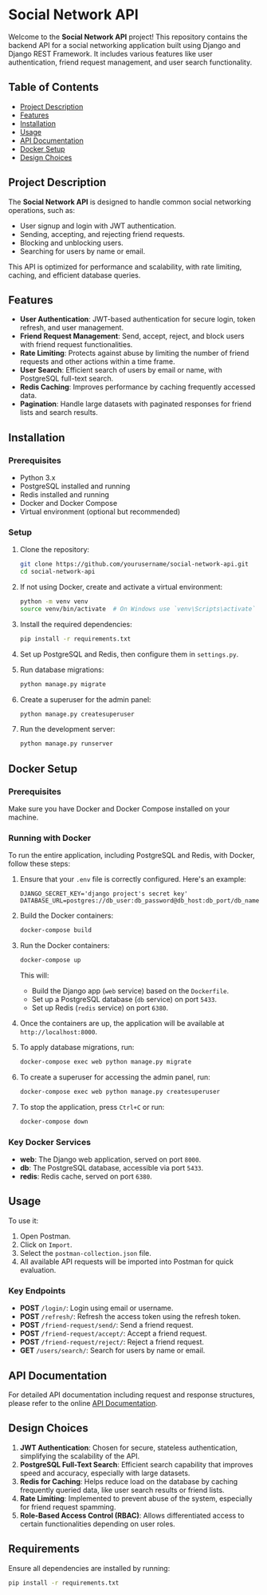 # Social Network API

Welcome to the **Social Network API** project! This repository contains the backend API for a social networking application built using Django and Django REST Framework. It includes various features like user authentication, friend request management, and user search functionality.

## Table of Contents

- [Project Description](#project-description)
- [Features](#features)
- [Installation](#installation)
- [Usage](#usage)
- [API Documentation](#api-documentation)
- [Docker Setup](#docker-setup)
- [Design Choices](#design-choices)

## Project Description

The **Social Network API** is designed to handle common social networking operations, such as:
- User signup and login with JWT authentication.
- Sending, accepting, and rejecting friend requests.
- Blocking and unblocking users.
- Searching for users by name or email.
  
This API is optimized for performance and scalability, with rate limiting, caching, and efficient database queries.

## Features

- **User Authentication**: JWT-based authentication for secure login, token refresh, and user management.
- **Friend Request Management**: Send, accept, reject, and block users with friend request functionalities.
- **Rate Limiting**: Protects against abuse by limiting the number of friend requests and other actions within a time frame.
- **User Search**: Efficient search of users by email or name, with PostgreSQL full-text search.
- **Redis Caching**: Improves performance by caching frequently accessed data.
- **Pagination**: Handle large datasets with paginated responses for friend lists and search results.

## Installation

### Prerequisites

- Python 3.x
- PostgreSQL installed and running
- Redis installed and running
- Docker and Docker Compose
- Virtual environment (optional but recommended)

### Setup

1. Clone the repository:

    ```sh
    git clone https://github.com/yourusername/social-network-api.git
    cd social-network-api
    ```

2. If not using Docker, create and activate a virtual environment:

    ```sh
    python -m venv venv
    source venv/bin/activate  # On Windows use `venv\Scripts\activate`
    ```

3. Install the required dependencies:

    ```sh
    pip install -r requirements.txt
    ```

4. Set up PostgreSQL and Redis, then configure them in `settings.py`.

5. Run database migrations:

    ```sh
    python manage.py migrate
    ```

6. Create a superuser for the admin panel:

    ```sh
    python manage.py createsuperuser
    ```

7. Run the development server:

    ```sh
    python manage.py runserver
    ```

## Docker Setup

### Prerequisites

Make sure you have Docker and Docker Compose installed on your machine.

### Running with Docker

To run the entire application, including PostgreSQL and Redis, with Docker, follow these steps:

1. Ensure that your `.env` file is correctly configured. Here's an example:

    ```env
    DJANGO_SECRET_KEY='django project's secret key'
    DATABASE_URL=postgres://db_user:db_password@db_host:db_port/db_name
    ```

2. Build the Docker containers:

    ```sh
    docker-compose build
    ```

3. Run the Docker containers:

    ```sh
    docker-compose up
    ```

    This will:
    - Build the Django app (`web` service) based on the `Dockerfile`.
    - Set up a PostgreSQL database (`db` service) on port `5433`.
    - Set up Redis (`redis` service) on port `6380`.

4. Once the containers are up, the application will be available at `http://localhost:8000`.

5. To apply database migrations, run:

    ```sh
    docker-compose exec web python manage.py migrate
    ```

6. To create a superuser for accessing the admin panel, run:

    ```sh
    docker-compose exec web python manage.py createsuperuser
    ```

7. To stop the application, press `Ctrl+C` or run:

    ```sh
    docker-compose down
    ```

### Key Docker Services

- **web**: The Django web application, served on port `8000`.
- **db**: The PostgreSQL database, accessible via port `5433`.
- **redis**: Redis cache, served on port `6380`.

## Usage

<!-- ### Postman Collection

A Postman collection is provided to facilitate testing of API endpoints. You can find the collection in the repository at:
[Postman Collection](./postman-collection.json). -->

To use it:

1. Open Postman.
2. Click on `Import`.
3. Select the `postman-collection.json` file.
4. All available API requests will be imported into Postman for quick evaluation.

### Key Endpoints

- **POST** `/login/`: Login using email or username.
- **POST** `/refresh/`: Refresh the access token using the refresh token.
- **POST** `/friend-request/send/`: Send a friend request.
- **POST** `/friend-request/accept/`: Accept a friend request.
- **POST** `/friend-request/reject/`: Reject a friend request.
- **GET** `/users/search/`: Search for users by name or email.

## API Documentation

For detailed API documentation including request and response structures, please refer to the online [API Documentation](https://documenter.getpostman.com/view/38401207/2sAXqv4L4M).

## Design Choices

1. **JWT Authentication**: Chosen for secure, stateless authentication, simplifying the scalability of the API.
2. **PostgreSQL Full-Text Search**: Efficient search capability that improves speed and accuracy, especially with large datasets.
3. **Redis for Caching**: Helps reduce load on the database by caching frequently queried data, like user search results or friend lists.
4. **Rate Limiting**: Implemented to prevent abuse of the system, especially for friend request spamming.
5. **Role-Based Access Control (RBAC)**: Allows differentiated access to certain functionalities depending on user roles.

## Requirements

Ensure all dependencies are installed by running:

```sh
pip install -r requirements.txt
